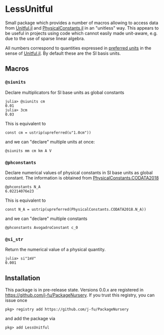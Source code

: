 LessUnitful
===========

Small package which provides a number of macros allowing to access data from [Unitful.jl](https://github.com/PainterQubits/Unitful.jl) and [PhysicalConstants.jl](https://github.com/JuliaPhysics/PhysicalConstants.jl) in an "unitless" way. This appears to be useful in projects using code which cannot easily made unit-aware, e.g. due to the use of sparse linear algebra.

All numbers correspond to quantities expressed in [preferred units](https://painterqubits.github.io/Unitful.jl/stable/conversion/#Unitful.upreferred) in the sense of [Unitful.jl](https://github.com/PainterQubits/Unitful.jl). By default these are the SI basis units.

## Macros
### `@siunits`

Declare multiplicators for SI base units as global constants

```
julia> @siunits cm
0.01
julia> 3cm
0.03
```

This is equivalent to
```
const cm = ustrip(upreferred(u"1.0cm"))
```

and we can "declare" multiple units at once:
```
@siunits mm cm km A V
```

### `@phconstants`

Declare numerical values of physical constants in SI base units as global constant. The information is obtained from [PhysicalConstants.CODATA2018](https://juliaphysics.github.io/PhysicalConstants.jl/stable/constants/#CODATA2018-1)

```
@phconstants N_A
6.02214076e23
```

This is equivalent to
```
const N_A = ustrip(upreferred(PhysicalConstants.CODATA2018.N_A))
```

and we can "declare" multiple constants
```
@phconstants AvogadroConstant c_0
```


### `@si_str`

Return the numerical value of a physical quantity.
```
julia> si"1mV"
0.001
```

## Installation

This package is in pre-release state. Versions 0.0.x are registered in https://github.com/j-fu/PackageNursery.
If you trust this registry, you can issue once

```
pkg> registry add https://github.com/j-fu/PackageNursery
```
and add the package via  
```
pkg> add LessUnitful
```


